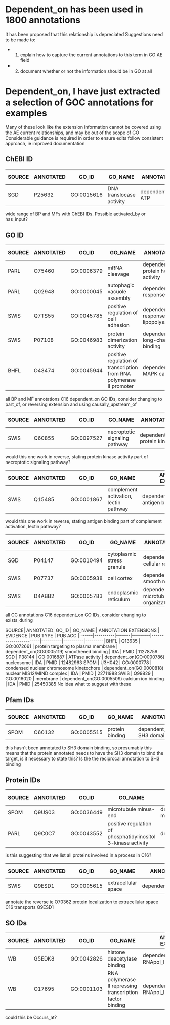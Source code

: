 # Dependent_on has been used in 1800 annotations
It has been proposed that this relationship is depreciated
Suggestions need to be made to:
* 1. explain how to capture the current annotations to this term in GO AE field
* 2. document whether or not the information should be in GO at all

# Dependent_on, I have just extracted a selection of GOC annotations for examples 							
Many of these look like the extension information cannot be covered using the AE current relationships, and may be out of the scope of GO							
Considerable guidance is required in order to ensure edits follow consistent approach, ie improved documentation 							
							
## ChEBI ID
SOURCE| ANNOTATED| GO_ID | GO_NAME | ANNOTATION EXTENSIONS | EVIDENCE | PUB TYPE | PUB ACC |
------|----------|-------|---------|-----------------------|----------|----------|---------|
SGD | P25632 | GO:0015616 | DNA translocase activity | dependent_on(CHEBI:15422: ATP | IDA | PMID | 17918861

wide range of BP and MFs with ChEBI IDs. Possible activated\_by or has\_input?  							
							
## GO ID
SOURCE| ANNOTATED| GO_ID | GO_NAME | ANNOTATION EXTENSIONS | EVIDENCE | PUB TYPE | PUB ACC |
------|----------|-------|---------|-----------------------|----------|----------|---------|
PARL | O75460 | GO:0006379 | mRNA cleavage | dependent_on(GO:0042803 protein homodimerization activity | IDA | PMID | 21317875
PARL | Q02948 | GO:0000045 | autophagic vacuole assembly | dependent_on(GO:0031667) response to nutrient levels  | IGI | PMID | 23878393
SWIS | Q7TS55 | GO:0045785 | positive regulation of cell adhesion | dependent_on(GO:0032496 response to lipopolysaccharide | IMP | PMID | 23892569
SWIS | P07108 | GO:0046983 | protein dimerization activity | dependent_on(GO:0036042) long-chain fatty acyl-CoA binding  | IDA | PMID | 21079819
BHFL | O43474 | GO:0045944 | positive regulation of transcription from RNA polymerase II promoter | dependent_on(GO:0000165 MAPK cascade | IGI | PMID | 20551324

all BP and MF annotations C16 dependent_on GO IDs, consider changing to part\_of, or reversing extension and using causally\_upstream\_of	

SOURCE| ANNOTATED| GO_ID | GO_NAME | ANNOTATION EXTENSIONS | EVIDENCE | PUB TYPE | PUB ACC |
------|----------|-------|---------|-----------------------|----------|----------|---------|					
SWIS | Q60855 | GO:0097527 | necroptotic signaling pathway | dependent_on(GO:0004672) protein kinase activity | IMP | PMID | 21876153
would this one work in reverse, stating protein kinase activity part of necroptotic signaling pathway?				

SOURCE| ANNOTATED| GO_ID | GO_NAME | ANNOTATION EXTENSIONS | EVIDENCE | PUB TYPE | PUB ACC |
------|----------|-------|---------|-----------------------|----------|----------|---------|					
SWIS | Q15485 | GO:0001867 | complement activation, lectin pathway | dependent_on(GO:0003823 antigen binding | IDA | PMID | 14707097
would this one work in reverse, stating antigen binding part of complement activation, lectin pathway?				

SOURCE| ANNOTATED| GO_ID | GO_NAME | ANNOTATION EXTENSIONS | EVIDENCE | PUB TYPE | PUB ACC |
------|----------|-------|---------|-----------------------|----------|----------|---------|
SGD | P04147 | GO:0010494 | cytoplasmic stress granule | dependent_on(GO:0034605) cellular response to heat | IDA | PMID | 24291094
SWIS | P07737 | GO:0005938 | cell cortex | dependent_on(GO:0006939) smooth muscle contraction | IDA | PMID | 24700464
SWIS | D4ABB2 | GO:0005783 | endoplasmic reticulum | dependent_on(GO:0000226 microtubule cytoskeleton organization | IDA | PMID | 19931615
all CC annotations C16 dependent_on GO IDs, consider changing to exists_during

SOURCE| ANNOTATED| GO_ID | GO_NAME | ANNOTATION EXTENSIONS | EVIDENCE | PUB TYPE | PUB ACC |
------|----------|-------|---------|-----------------------|----------|----------|---------|					BHFL | Q13635 | GO:0072661 | protein targeting to plasma membrane | dependent_on(GO:0005119) smoothened binding  | IDA | PMID | 11278759
SGD | P38144 | GO:0016887 | ATPase activity | dependent_on(GO:0000786) nucleosome | IDA | PMID | 12482963
SPOM | U3H042 | GO:0000778 | condensed nuclear chromosome kinetochore | dependent_on(GO:0000818) nuclear MIS12/MIND complex | IDA | PMID | 22711988
SWIS | Q99829 | GO:0016020 | membrane | dependent_on(GO:0005509) calcium ion binding | IDA | PMID | 25450385
No idea what to suggest with these							
							
## Pfam IDs
SOURCE| ANNOTATED| GO_ID | GO_NAME | ANNOTATION EXTENSIONS | EVIDENCE | PUB TYPE | PUB ACC |
------|----------|-------|---------|-----------------------|----------|----------|---------|
SPOM | O60132 | GO:0005515 | protein binding | dependent_on(Pfam:PF00018) SH3 domain | IPI | PMID | 24554432
this hasn't been annotated to SH3 domain binding, so presumably this means that the protein annotated needs to have the SH3 domain to bind the target, is it necessary to state this? Is the the reciprocal annotation to SH3 binding							
							
## Protein IDs
SOURCE| ANNOTATED| GO_ID | GO_NAME | ANNOTATION EXTENSIONS | EVIDENCE | PUB TYPE | PUB ACC |
------|----------|-------|---------|-----------------------|----------|----------|---------|
SPOM | Q9US03 | GO:0036449 | microtubule minus-end | dependent_on(PomBase:SPAC18G6.15) mal3 | IDA | PMID | 24039245
PARL | Q9C0C7 | GO:0043552 | positive regulation of phosphatidylinositol 3-kinase activity | dependent_on(UniProtKB:O60260) | IDA | PMID | 21753002
is this suggesting that we list all proteins involved in a process in C16?	

SOURCE| ANNOTATED| GO_ID | GO_NAME | ANNOTATION EXTENSIONS | EVIDENCE | PUB TYPE | PUB ACC |
------|----------|-------|---------|-----------------------|----------|----------|---------|					
SWIS | Q9ESD1 | GO:0005615 | extracellular space | dependent_on(UniProtKB:O70362) | IDA | PMID | 16822939
annotate the reverse ie O70362 protein localization to extracellular space C16 transports Q9ESD1							
							
## SO IDs
SOURCE| ANNOTATED| GO_ID | GO_NAME | ANNOTATION EXTENSIONS | EVIDENCE | PUB TYPE | PUB ACC |
------|----------|-------|---------|-----------------------|----------|----------|---------|
WB | G5EDK8 | GO:0042826 | histone deacetylase binding | dependent_on(SO:0000170 RNApol_II_promoter  | IPI | PMID | 23437011
WB | O17695 | GO:0001103 | RNA polymerase II repressing transcription factor binding | dependent_on(SO:0000170 RNApol_II_promoter  | IPI | PMID | 23437011
could this be Occurs_at?							

